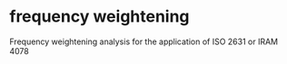 # frequency weightening
Frequency weightening analysis for the application of ISO 2631 or IRAM 4078
